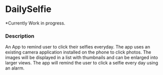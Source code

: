 # DailySelfie

*Currently Work in progress. 

### Description

An App to remind user to click their selfies everyday. 
The app uses an existing camera application installed on the phone to click photos. 
The images will be displayed in a list with thumbnails and can be enlarged into larger views. 
The app will remind the user to click a selfie every day using an alarm.


